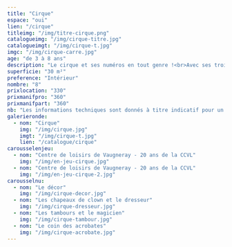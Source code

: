 ```yaml
---
title: "Cirque"
espace: "oui"
lien: "/cirque"
titleimg: "/img/titre-cirque.png"
catalogueimg: "/img/cirque-titre.jpg"
catalogueimgt: "/img/cirque-t.jpg"
imgc: "/img/cirque-carre.jpg"
age: "de 3 à 8 ans"
description: "Le cirque et ses numéros en tout genre !<br>Avec ses trois pistes et sa grande entrée, vos enfants plongent dans l'univers du cirque <br>et vous livrent des spectacles de haute voltige !<br>Dresseur, magicien, acrobate, clown, il y en a pour tous les talents !"
superficie: "30 m²"
preference: "Intérieur"
nombre: "8"
prixlocation: "330"
prixmanifpro: "360"
prixmanifpart: "360"
nb: "Les informations techniques sont donnés à titre indicatif pour un cadre ludique optimal. <br>Elles sont ajustables à la situation : pour une superficie limitée on préférera un nombre réduit d'enfants, plus d'enfants necessitera une plus grande superficie de jeu, etc."
galerieronde:
  - nom: "Cirque"
    img: "/img/cirque.jpg"
    imgt: "/img/cirque-t.jpg"
    lien: "/catalogue/cirque"
carousselenjeu:
  - nom: "Centre de loisirs de Vaugneray - 20 ans de la CCVL"
    img: "/img/en-jeu-cirque.jpg"
  - nom: "Centre de loisirs de Vaugneray - 20 ans de la CCVL"
    img: "/img/en-jeu-cirque-2.jpg"
carousselnu:
  - nom: "Le décor"
    img: "/img/cirque-decor.jpg"
  - nom: "Les chapeaux de clown et le dresseur"
    img: "/img/cirque-dresseur.jpg"
  - nom: "Les tambours et le magicien"
    img: "/img/cirque-tambour.jpg"
  - nom: "Le coin des acrobates"
    img: "/img/cirque-acrobate.jpg"     
---
```

